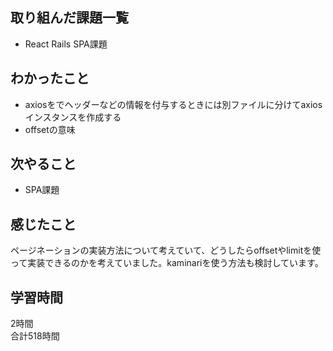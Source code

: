 ## 取り組んだ課題一覧
- React Rails SPA課題

## わかったこと
- axiosをでヘッダーなどの情報を付与するときには別ファイルに分けてaxiosインスタンスを作成する
- offsetの意味

## 次やること
- SPA課題

## 感じたこと
ページネーションの実装方法について考えていて、どうしたらoffsetやlimitを使って実装できるのかを考えていました。kaminariを使う方法も検討しています。

## 学習時間
2時間<br />
合計518時間